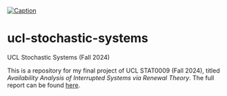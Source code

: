 [![Caption](https://blanob.github.io/assets/stats-science-header.png)](https://www.ucl.ac.uk/statistics)
# ucl-stochastic-systems
UCL Stochastic Systems (Fall 2024)

This is a repository for my final project of UCL STAT0009 (Fall 2024), titled *Availability Analysis of Interrupted Systems via Renewal Theory*. The full report can be found [here](https://blanob.github.io/assets/availability-analysis.html).
